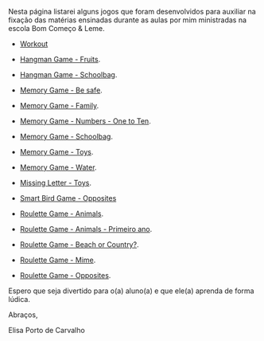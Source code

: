Nesta página listarei alguns jogos que foram desenvolvidos para auxiliar na fixação das matérias ensinadas durante as aulas por mim ministradas na escola Bom Começo & Leme.  

- [Workout](./workout)

- [Hangman Game - Fruits](./hangman-fruits).
- [Hangman Game - Schoolbag](./hangman-schoolbag).

- [Memory Game - Be safe](./memory-be-safe).  
- [Memory Game - Family](./memory-family).  
- [Memory Game - Numbers - One to Ten](./memory-one-to-ten).  
- [Memory Game - Schoolbag](./memory-schoolbag).  
- [Memory Game - Toys](./memory-toys). 
- [Memory Game - Water](./memory-water).  

- [Missing Letter - Toys](./missing-letter-toys).  

- [Smart Bird Game - Opposites](./smart-bird-opposites)

- [Roulette Game - Animals](./roulette-animals).
- [Roulette Game - Animals - Primeiro ano](./roulette-animals-primeiro-ano).
- [Roulette Game - Beach or Country?](./roulette-beach-country).
- [Roulette Game - Mime](./roulette-mime).
- [Roulette Game - Opposites](./roulette-opposites).

Espero que seja divertido para o(a) aluno(a) e que ele(a) aprenda de forma lúdica. 

Abraços,

Elisa Porto de Carvalho


